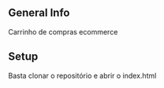 ## General Info
Carrinho de compras ecommerce

## Setup
Basta clonar o repositório e abrir o index.html

